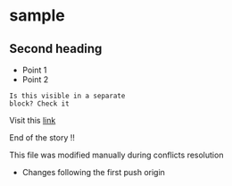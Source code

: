 # sample
## Second heading

* Point 1
* Point 2

```
Is this visible in a separate
block? Check it
```

Visit this [link](https://www.google.com)

End of the story !!

This file was modified manually during conflicts resolution

- Changes following the first push origin 

